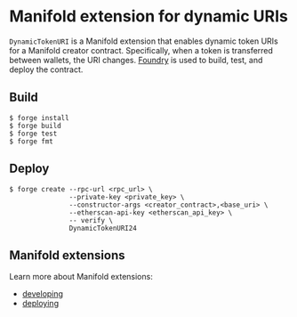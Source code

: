 # Manifold extension for dynamic URIs

`DynamicTokenURI` is a Manifold extension that enables dynamic token URIs
for a Manifold creator contract. Specifically, when a token is transferred
between wallets, the URI changes. [Foundry](https://book.getfoundry.sh/) is
used to build, test, and deploy the contract.

## Build

```console
$ forge install
$ forge build
$ forge test
$ forge fmt
```

## Deploy

```console
$ forge create --rpc-url <rpc_url> \
               --private-key <private_key> \
               --constructor-args <creator_contract>,<base_uri> \
               --etherscan-api-key <etherscan_api_key> \
               -- verify \
               DynamicTokenURI24
```

## Manifold extensions

Learn more about Manifold extensions:
* [developing](https://docs.manifold.xyz/v/manifold-for-developers/smart-contracts/manifold-creator/contracts/extensions)
* [deploying](https://docs.manifold.xyz/v/manifold-for-developers/smart-contracts/manifold-creator/contracts/extensions/extensions-deployment-guide)
